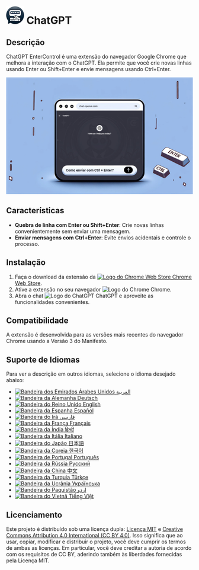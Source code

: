 # ![ChatGPT EnterControl Icon](../../icons/icon48.png) ChatGPT 

## Descrição

ChatGPT EnterControl é uma extensão do navegador Google Chrome que melhora a interação com o ChatGPT. Ela permite que você crie novas linhas usando Enter ou Shift+Enter e envie mensagens usando Ctrl+Enter.

![ChatGPT EnterControl Promo Image](../promo-images/promo-image_PT.jpg)

## Características

- **Quebra de linha com Enter ou Shift+Enter**: Crie novas linhas convenientemente sem enviar uma mensagem.
- **Enviar mensagens com Ctrl+Enter**: Evite envios acidentais e controle o processo.

## Instalação
1. Faça o download da extensão da [<img src="https://fonts.gstatic.com/s/i/productlogos/chrome_store/v7/192px.svg" width="12" alt="Logo do Chrome Web Store"> Chrome Web Store](https://chromewebstore.google.com/detail/ChatGPT-EnterControl).
2. Ative a extensão no seu navegador <img src="https://fonts.gstatic.com/s/i/productlogos/chrome/v7/192px.svg" width="12" alt="Logo do Chrome"> Chrome.
3. Abra o chat <img src="https://upload.wikimedia.org/wikipedia/commons/0/04/ChatGPT_logo.svg" width="12" alt="Logo do ChatGPT"> ChatGPT e aproveite as funcionalidades convenientes.

## Compatibilidade

A extensão é desenvolvida para as versões mais recentes do navegador Chrome usando a Versão 3 do Manifesto.

## Suporte de Idiomas

Para ver a descrição em outros idiomas, selecione o idioma desejado abaixo:

- [<img src="https://flagcdn.com/ae.svg" width="18" alt="Bandeira dos Emirados Árabes Unidos"> العربية](./README_AR.md)
- [<img src="https://flagcdn.com/de.svg" width="18" alt="Bandeira da Alemanha"> Deutsch](./README_DE.md)
- [<img src="https://flagcdn.com/gb.svg" width="18" alt="Bandeira do Reino Unido"> English](../../README.md)
- [<img src="https://flagcdn.com/es.svg" width="18" alt="Bandeira da Espanha"> Español](./README_ES.md)
- [<img src="https://flagcdn.com/ir.svg" width="18" alt="Bandeira do Irã"> فارسی](./README_FA.md)
- [<img src="https://flagcdn.com/fr.svg" width="18" alt="Bandeira da França"> Français](./README_FR.md)
- [<img src="https://flagcdn.com/in.svg" width="18" alt="Bandeira da Índia"> हिन्दी](./README_HI.md)
- [<img src="https://flagcdn.com/it.svg" width="18" alt="Bandeira da Itália"> Italiano](./README_IT.md)
- [<img src="https://flagcdn.com/jp.svg" width="18" alt="Bandeira do Japão"> 日本語](./README_JA.md)
- [<img src="https://flagcdn.com/kr.svg" width="18" alt="Bandeira da Coreia"> 한국어](./README_KO.md)
- [<img src="https://flagcdn.com/pt.svg" width="18" alt="Bandeira de Portugal"> Português](./README_PT.md)
- [<img src="https://flagcdn.com/ru.svg" width="18" alt="Bandeira da Rússia"> Русский](./README_RU.md)
- [<img src="https://flagcdn.com/cn.svg" width="18" alt="Bandeira da China"> 中文](./README_ZH.md)
- [<img src="https://flagcdn.com/tr.svg" width="18" alt="Bandeira da Turquia"> Türkçe](./README_TR.md)
- [<img src="https://flagcdn.com/ua.svg" width="18" alt="Bandeira da Ucrânia"> Українська](./README_UK.md)
- [<img src="https://flagcdn.com/pk.svg" width="18" alt="Bandeira do Paquistão"> اردو](./README_UR.md)
- [<img src="https://flagcdn.com/vi.svg" width="18" alt="Bandeira do Vietnã"> Tiếng Việt](./README_VI.md)

## Licenciamento

Este projeto é distribuído sob uma licença dupla: [Licença MIT](../../LICENSE_MIT) e [Creative Commons Attribution 4.0 International (CC BY 4.0)](../../LICENSE_CC_BY_4.0). Isso significa que ao usar, copiar, modificar e distribuir o projeto, você deve cumprir os termos de ambas as licenças. Em particular, você deve creditar a autoria de acordo com os requisitos de CC BY, aderindo também às liberdades fornecidas pela Licença MIT.
